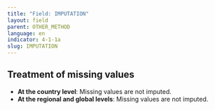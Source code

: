 ```yaml
---
title: "Field: IMPUTATION"
layout: field
parent: OTHER_METHOD
language: en
indicator: 4-1-1a
slug: IMPUTATION
---
```

## Treatment of missing values

* **At the country level**: Missing values are not imputed.
* **At the regional and global levels**: Missing values are not imputed.
